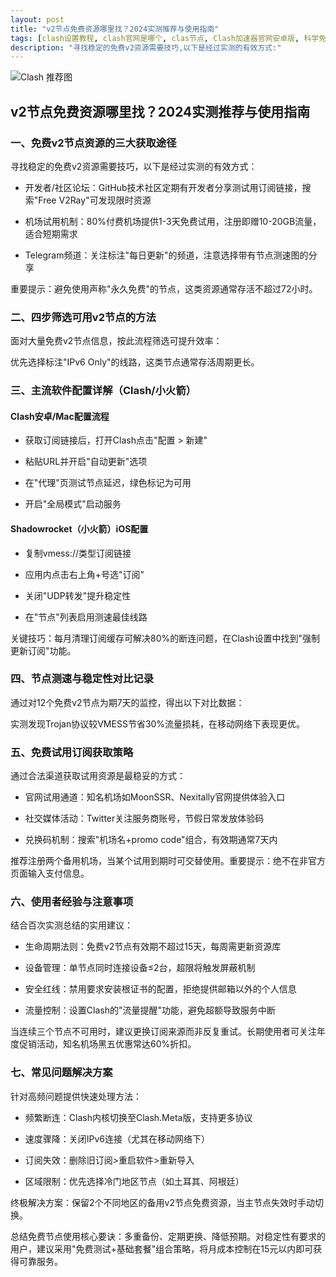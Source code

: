 ```yaml
---
layout: post
title: "v2节点免费资源哪里找？2024实测推荐与使用指南"
tags: [clash设置教程, clash官网是哪个, clas节点, Clash加速器官网安卓版, 科学免费上网工具, 免费高速机场节点]
description: "寻找稳定的免费v2资源需要技巧,以下是经过实测的有效方式:"
---
```


![Clash 推荐图](https://clashjd.github.io/assets/img/clash订阅节点购买.png)

## v2节点免费资源哪里找？2024实测推荐与使用指南

### 一、免费v2节点资源的三大获取途径

寻找稳定的免费v2资源需要技巧，以下是经过实测的有效方式：

- 开发者/社区论坛：GitHub技术社区定期有开发者分享测试用订阅链接，搜索"Free V2Ray"可发现限时资源

- 机场试用机制：80%付费机场提供1-3天免费试用，注册即赠10-20GB流量，适合短期需求

- Telegram频道：关注标注"每日更新"的频道，注意选择带有节点测速图的分享

重要提示：避免使用声称"永久免费"的节点，这类资源通常存活不超过72小时。

### 二、四步筛选可用v2节点的方法

面对大量免费v2节点信息，按此流程筛选可提升效率：

优先选择标注"IPv6 Only"的线路，这类节点通常存活周期更长。

### 三、主流软件配置详解（Clash/小火箭）

#### Clash安卓/Mac配置流程

- 获取订阅链接后，打开Clash点击"配置 > 新建"

- 粘贴URL并开启"自动更新"选项

- 在"代理"页测试节点延迟，绿色标记为可用

- 开启"全局模式"启动服务

#### Shadowrocket（小火箭）iOS配置

- 复制vmess://类型订阅链接

- 应用内点击右上角+号选"订阅"

- 关闭"UDP转发"提升稳定性

- 在"节点"列表启用测速最佳线路

关键技巧：每月清理订阅缓存可解决80%的断连问题，在Clash设置中找到"强制更新订阅"功能。

### 四、节点测速与稳定性对比记录

通过对12个免费v2节点为期7天的监控，得出以下对比数据：

实测发现Trojan协议较VMESS节省30%流量损耗，在移动网络下表现更优。

### 五、免费试用订阅获取策略

通过合法渠道获取试用资源是最稳妥的方式：

- 官网试用通道：知名机场如MoonSSR、Nexitally官网提供体验入口

- 社交媒体活动：Twitter关注服务商账号，节假日常发放体验码

- 兑换码机制：搜索"机场名+promo code"组合，有效期通常7天内

推荐注册两个备用机场，当某个试用到期时可交替使用。重要提示：绝不在非官方页面输入支付信息。

### 六、使用者经验与注意事项

结合百次实测总结的实用建议：

- 生命周期法则：免费v2节点有效期不超过15天，每周需更新资源库

- 设备管理：单节点同时连接设备≤2台，超限将触发屏蔽机制

- 安全红线：禁用要求安装根证书的配置，拒绝提供邮箱以外的个人信息

- 流量控制：设置Clash的"流量提醒"功能，避免超额导致服务中断

当连续三个节点不可用时，建议更换订阅来源而非反复重试。长期使用者可关注年度促销活动，知名机场黑五优惠常达60%折扣。

### 七、常见问题解决方案

针对高频问题提供快速处理方法：

- 频繁断连：Clash内核切换至Clash.Meta版，支持更多协议

- 速度骤降：关闭IPv6连接（尤其在移动网络下）

- 订阅失效：删除旧订阅>重启软件>重新导入

- 区域限制：优先选择冷门地区节点（如土耳其、阿根廷）

终极解决方案：保留2个不同地区的备用v2节点免费资源，当主节点失效时手动切换。

总结免费节点使用核心要诀：多重备份、定期更换、降低预期。对稳定性有要求的用户，建议采用"免费测试+基础套餐"组合策略，将月成本控制在15元以内即可获得可靠服务。